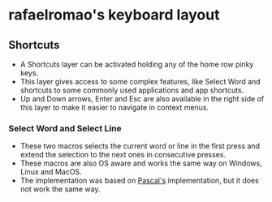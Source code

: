 # rafaelromao's keyboard layout

## Shortcuts

- A Shortcuts layer can be activated holding any of the home row pinky keys.
- This layer gives access to some complex features, like Select Word and shortcuts to some commonly used applications and app shortcuts.
- Up and Down arrows, Enter and Esc are also available in the right side of this layer to make it easier to navigate in context menus.

### Select Word and Select Line
- These two macros selects the current word or line in the first press and extend the selection to the next ones in consecutive presses.
- These macros are also OS aware and works the same way on Windows, Linux and MacOS.
- The implementation was based on [Pascal's](https://github.com/getreuer/qmk-keymap) implementation, but it does not work the same way.
